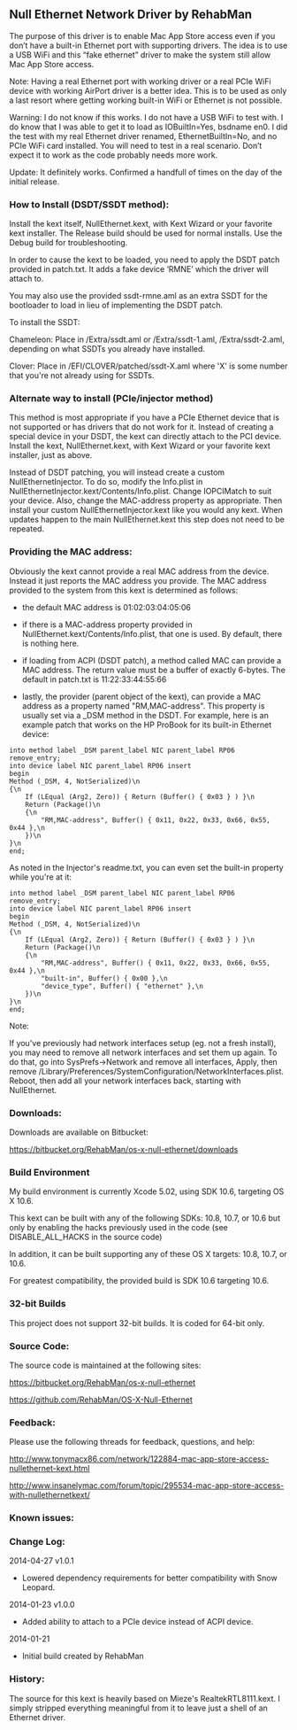## Null Ethernet Network Driver by RehabMan

The purpose of this driver is to enable Mac App Store access even if you don’t have a built-in Ethernet port with supporting drivers.  The idea is to use a USB WiFi and this “fake ethernet” driver to make the system still allow Mac App Store access.

Note: Having a real Ethernet port with working driver or a real PCIe WiFi device with working AirPort driver is a better idea.  This is to be used as only a last resort where getting working built-in WiFi or Ethernet is not possible.

Warning: I do not know if this works.  I do not have a USB WiFi to test with.  I do know that I was able to get it to load as IOBuiltIn=Yes, bsdname en0.  I did the test with my real Ethernet driver renamed, EthernetBuiltIn=No, and no PCIe WiFi card installed.  You will need to test in a real scenario.  Don’t expect it to work as the code probably needs more work.

Update: It definitely works.  Confirmed a handfull of times on the day of the initial release.


### How to Install (DSDT/SSDT method):

Install the kext itself, NullEthernet.kext, with Kext Wizard or your favorite kext installer.  The Release build should be used for normal installs.  Use the Debug build for troubleshooting.

In order to cause the kext to be loaded, you need to apply the DSDT patch provided in patch.txt.  It adds a fake device ‘RMNE’ which the driver will attach to.

You may also use the provided ssdt-rmne.aml as an extra SSDT for the bootloader to load in lieu of implementing the DSDT patch.

To install the SSDT:

Chameleon: Place in /Extra/ssdt.aml or /Extra/ssdt-1.aml, /Extra/ssdt-2.aml, depending on what SSDTs you already have installed.

Clover: Place in /EFI/CLOVER/patched/ssdt-X.aml where 'X' is some number that you're not already using for SSDTs.


### Alternate way to install (PCIe/injector method)

This method is most appropriate if you have a PCIe Ethernet device that is not supported or has drivers that do not work for it.  Instead of creating a special device in your DSDT, the kext can directly attach to the PCI device.  Install the kext, NullEthernet.kext, with Kext Wizard or your favorite kext installer, just as above.

Instead of DSDT patching, you will instead create a custom NullEthernetInjector.  To do so, modify the Info.plist in NullEthernetInjector.kext/Contents/Info.plist.  Change IOPCIMatch to suit your device.  Also, change the MAC-address property as appropriate.  Then install your custom NullEthernetInjector.kext like you would any kext.  When updates happen to the main NullEthernet.kext this step does not need to be repeated.


### Providing the MAC address:

Obviously the kext cannot provide a real MAC address from the device.  Instead it just reports the MAC address you provide.  The MAC address provided to the system from this kext is determined as follows:

- the default MAC address is 01:02:03:04:05:06

- if there is a MAC-address property provided in NullEthernet.kext/Contents/Info.plist, that one is used. By default, there is nothing here.

- if loading from ACPI (DSDT patch), a method called MAC can provide a MAC address.  The return value must be a buffer of exactly 6-bytes.  The default in patch.txt is 11:22:33:44:55:66

- lastly, the provider (parent object of the kext), can provide a MAC address as a property named "RM,MAC-address".  This property is usually set via a _DSM method in the DSDT.  For example, here is an example patch that works on the HP ProBook for its built-in Ethernet device:


```
into method label _DSM parent_label NIC parent_label RP06 remove_entry;
into device label NIC parent_label RP06 insert
begin
Method (_DSM, 4, NotSerialized)\n
{\n
    If (LEqual (Arg2, Zero)) { Return (Buffer() { 0x03 } ) }\n
    Return (Package()\n
    {\n
        "RM,MAC-address", Buffer() { 0x11, 0x22, 0x33, 0x66, 0x55, 0x44 },\n
    })\n
}\n
end;
```

As noted in the Injector's readme.txt, you can even set the built-in property while you're at it:

```
into method label _DSM parent_label NIC parent_label RP06 remove_entry;
into device label NIC parent_label RP06 insert
begin
Method (_DSM, 4, NotSerialized)\n
{\n
    If (LEqual (Arg2, Zero)) { Return (Buffer() { 0x03 } ) }\n
    Return (Package()\n
    {\n
        "RM,MAC-address", Buffer() { 0x11, 0x22, 0x33, 0x66, 0x55, 0x44 },\n
        "built-in", Buffer() { 0x00 },\n
        "device_type", Buffer() { "ethernet" },\n
    })\n
}\n
end;
```


Note:

If you've previously had network interfaces setup (eg. not a fresh install), you may need to remove all network interfaces and set them up again.  To do that, go into SysPrefs->Network and remove all interfaces, Apply, then remove /Library/Preferences/SystemConfiguration/NetworkInterfaces.plist.  Reboot, then add all your network interfaces back, starting with NullEthernet.


### Downloads:

Downloads are available on Bitbucket:

https://bitbucket.org/RehabMan/os-x-null-ethernet/downloads


### Build Environment

My build environment is currently Xcode 5.02, using SDK 10.6, targeting OS X 10.6.

This kext can be built with any of the following SDKs: 10.8, 10.7, or 10.6 but only by enabling
the hacks previously used in the code (see DISABLE_ALL_HACKS in the source code)

In addition, it can be built supporting any of these OS X targets: 10.8, 10.7, or 10.6.

For greatest compatibility, the provided build is SDK 10.6 targeting 10.6.


### 32-bit Builds

This project does not support 32-bit builds.  It is coded for 64-bit only.


### Source Code:

The source code is maintained at the following sites:

https://bitbucket.org/RehabMan/os-x-null-ethernet

https://github.com/RehabMan/OS-X-Null-Ethernet


### Feedback:

Please use the following threads for feedback, questions, and help:

http://www.tonymacx86.com/network/122884-mac-app-store-access-nullethernet-kext.html

http://www.insanelymac.com/forum/topic/295534-mac-app-store-access-with-nullethernetkext/


### Known issues:


### Change Log:

2014-04-27 v1.0.1

- Lowered dependency requirements for better compatibility with Snow Leopard.

2014-01-23 v1.0.0

- Added ability to attach to a PCIe device instead of ACPI device.

2014-01-21

- Initial build created by RehabMan


### History:

The source for this kext is heavily based on Mieze's RealtekRTL8111.kext.  I simply stripped everything meaningful from it to leave just a shell of an Ethernet driver.
